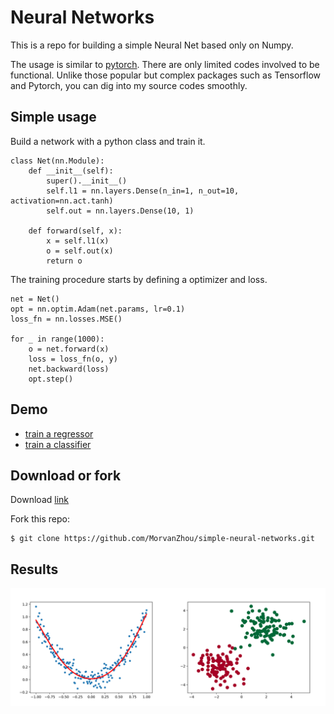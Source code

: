# Neural Networks
This is a repo for building a simple Neural Net based only on Numpy.

The usage is similar to [pytorch](https://pytorch.org/).
There are only limited codes involved to be functional.
Unlike those popular but complex packages such as Tensorflow and Pytorch,
you can dig into my source codes smoothly.


## Simple usage
Build a network with a python class and train it.
```
class Net(nn.Module):
    def __init__(self):
        super().__init__()
        self.l1 = nn.layers.Dense(n_in=1, n_out=10, activation=nn.act.tanh)
        self.out = nn.layers.Dense(10, 1)

    def forward(self, x):
        x = self.l1(x)
        o = self.out(x)
        return o
```

The training procedure starts by defining a optimizer and loss.

```
net = Net()
opt = nn.optim.Adam(net.params, lr=0.1)
loss_fn = nn.losses.MSE()

for _ in range(1000):
    o = net.forward(x)
    loss = loss_fn(o, y)
    net.backward(loss)
    opt.step()
```



## Demo
* [train a regressor](/train_regressor.py)
* [train a classifier](/train_classifier.py)

## Download or fork
Download [link](https://github.com/MorvanZhou/simple-neural-networks/archive/master.zip)

Fork this repo:
```
$ git clone https://github.com/MorvanZhou/simple-neural-networks.git
```

## Results
![img](/demo.png)